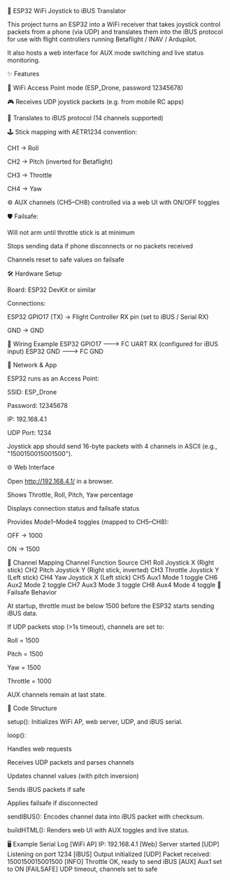 🚁 ESP32 WiFi Joystick to iBUS Translator

This project turns an ESP32 into a WiFi receiver that takes joystick control packets from a phone (via UDP) and translates them into the iBUS protocol for use with flight controllers running Betaflight / INAV / Ardupilot.

It also hosts a web interface for AUX mode switching and live status monitoring.

✨ Features

📡 WiFi Access Point mode (ESP_Drone, password 12345678)

🎮 Receives UDP joystick packets (e.g. from mobile RC apps)

🔄 Translates to iBUS protocol (14 channels supported)

🕹️ Stick mapping with AETR1234 convention:

CH1 → Roll

CH2 → Pitch (inverted for Betaflight)

CH3 → Throttle

CH4 → Yaw

⚙️ AUX channels (CH5–CH8) controlled via a web UI with ON/OFF toggles

🛡️ Failsafe:

Will not arm until throttle stick is at minimum

Stops sending data if phone disconnects or no packets received

Channels reset to safe values on failsafe

🛠️ Hardware Setup

Board: ESP32 DevKit or similar

Connections:

ESP32 GPIO17 (TX) → Flight Controller RX pin (set to iBUS / Serial RX)

GND → GND

🔌 Wiring Example
ESP32 GPIO17  --->  FC UART RX (configured for iBUS input)
ESP32 GND     --->  FC GND

📶 Network & App

ESP32 runs as an Access Point:

SSID: ESP_Drone

Password: 12345678

IP: 192.168.4.1

UDP Port: 1234

Joystick app should send 16-byte packets with 4 channels in ASCII (e.g., "1500150015001500").

🌐 Web Interface

Open http://192.168.4.1/ in a browser.

Shows Throttle, Roll, Pitch, Yaw percentage

Displays connection status and failsafe status

Provides Mode1–Mode4 toggles (mapped to CH5–CH8):

OFF → 1000

ON → 1500

📜 Channel Mapping
Channel	Function	Source
CH1	Roll	Joystick X (Right stick)
CH2	Pitch	Joystick Y (Right stick, inverted)
CH3	Throttle	Joystick Y (Left stick)
CH4	Yaw	Joystick X (Left stick)
CH5	Aux1	Mode 1 toggle
CH6	Aux2	Mode 2 toggle
CH7	Aux3	Mode 3 toggle
CH8	Aux4	Mode 4 toggle
🚨 Failsafe Behavior

At startup, throttle must be below 1500 before the ESP32 starts sending iBUS data.

If UDP packets stop (>1s timeout), channels are set to:

Roll = 1500

Pitch = 1500

Yaw = 1500

Throttle = 1000

AUX channels remain at last state.

📂 Code Structure

setup(): Initializes WiFi AP, web server, UDP, and iBUS serial.

loop():

Handles web requests

Receives UDP packets and parses channels

Updates channel values (with pitch inversion)

Sends iBUS packets if safe

Applies failsafe if disconnected

sendIBUS(): Encodes channel data into iBUS packet with checksum.

buildHTML(): Renders web UI with AUX toggles and live status.

🖥️ Example Serial Log
[WiFi AP] IP: 192.168.4.1
[Web] Server started
[UDP] Listening on port 1234
[iBUS] Output initialized
[UDP] Packet received: 1500150015001500
[INFO] Throttle OK, ready to send iBUS
[AUX] Aux1 set to ON
[FAILSAFE] UDP timeout, channels set to safe